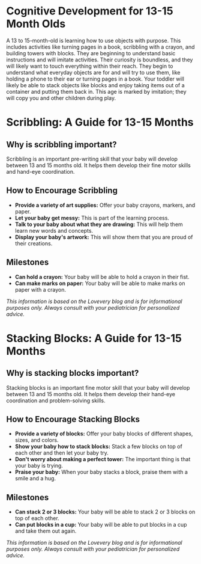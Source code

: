# Cognitive Development for 13-15 Month Olds

A 13 to 15-month-old is learning how to use objects with purpose. This includes activities like turning pages in a book, scribbling with a crayon, and building towers with blocks. They are beginning to understand basic instructions and will imitate activities. Their curiosity is boundless, and they will likely want to touch everything within their reach. They begin to understand what everyday objects are for and will try to use them, like holding a phone to their ear or turning pages in a book. Your toddler will likely be able to stack objects like blocks and enjoy taking items out of a container and putting them back in. This age is marked by imitation; they will copy you and other children during play.

# Scribbling: A Guide for 13-15 Months

## Why is scribbling important?

Scribbling is an important pre-writing skill that your baby will develop between 13 and 15 months old. It helps them develop their fine motor skills and hand-eye coordination.

## How to Encourage Scribbling

*   **Provide a variety of art supplies:** Offer your baby crayons, markers, and paper.
*   **Let your baby get messy:** This is part of the learning process.
*   **Talk to your baby about what they are drawing:** This will help them learn new words and concepts.
*   **Display your baby's artwork:** This will show them that you are proud of their creations.

## Milestones

*   **Can hold a crayon:** Your baby will be able to hold a crayon in their fist.
*   **Can make marks on paper:** Your baby will be able to make marks on paper with a crayon.

*This information is based on the Lovevery blog and is for informational purposes only. Always consult with your pediatrician for personalized advice.*

# Stacking Blocks: A Guide for 13-15 Months

## Why is stacking blocks important?

Stacking blocks is an important fine motor skill that your baby will develop between 13 and 15 months old. It helps them develop their hand-eye coordination and problem-solving skills.

## How to Encourage Stacking Blocks

*   **Provide a variety of blocks:** Offer your baby blocks of different shapes, sizes, and colors.
*   **Show your baby how to stack blocks:** Stack a few blocks on top of each other and then let your baby try.
*   **Don't worry about making a perfect tower:** The important thing is that your baby is trying.
*   **Praise your baby:** When your baby stacks a block, praise them with a smile and a hug.

## Milestones

*   **Can stack 2 or 3 blocks:** Your baby will be able to stack 2 or 3 blocks on top of each other.
*   **Can put blocks in a cup:** Your baby will be able to put blocks in a cup and take them out again.

*This information is based on the Lovevery blog and is for informational purposes only. Always consult with your pediatrician for personalized advice.*